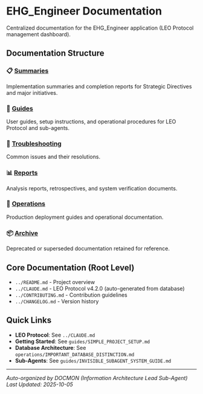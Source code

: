 # EHG_Engineer Documentation

Centralized documentation for the EHG_Engineer application (LEO Protocol management dashboard).

## Documentation Structure

### 📋 [Summaries](./summaries/)
Implementation summaries and completion reports for Strategic Directives and major initiatives.

### 📖 [Guides](./guides/)
User guides, setup instructions, and operational procedures for LEO Protocol and sub-agents.

### 🔧 [Troubleshooting](./troubleshooting/)
Common issues and their resolutions.

### 📊 [Reports](./reports/)
Analysis reports, retrospectives, and system verification documents.

### 🚀 [Operations](./operations/)
Production deployment guides and operational documentation.

### 📦 [Archive](./archive/)
Deprecated or superseded documentation retained for reference.

## Core Documentation (Root Level)

- `../README.md` - Project overview
- `../CLAUDE.md` - LEO Protocol v4.2.0 (auto-generated from database)
- `../CONTRIBUTING.md` - Contribution guidelines
- `../CHANGELOG.md` - Version history

## Quick Links

- **LEO Protocol**: See `../CLAUDE.md`
- **Getting Started**: See `guides/SIMPLE_PROJECT_SETUP.md`
- **Database Architecture**: See `operations/IMPORTANT_DATABASE_DISTINCTION.md`
- **Sub-Agents**: See `guides/INVISIBLE_SUBAGENT_SYSTEM_GUIDE.md`

---
*Auto-organized by DOCMON (Information Architecture Lead Sub-Agent)*
*Last Updated: 2025-10-05*
